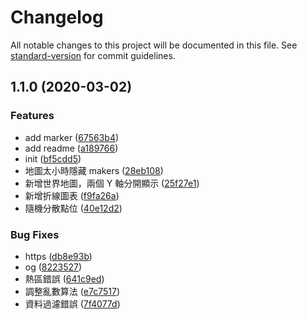 # Changelog

All notable changes to this project will be documented in this file. See [standard-version](https://github.com/conventional-changelog/standard-version) for commit guidelines.

## 1.1.0 (2020-03-02)


### Features

* add marker ([67563b4](https://github.com/LinYenCheng/virus-and-where-to-find-them/commit/67563b4bb4b80cdec8455d8d77be7bf7d689cb7c))
* add readme ([a189766](https://github.com/LinYenCheng/virus-and-where-to-find-them/commit/a189766bdc75bdbdd58665758ef82c234392bed0))
* init ([bf5cdd5](https://github.com/LinYenCheng/virus-and-where-to-find-them/commit/bf5cdd5424375609b4be65aab7668d81ee8fffe6))
* 地圖太小時隱藏 makers ([28eb108](https://github.com/LinYenCheng/virus-and-where-to-find-them/commit/28eb108c2e3015a582444f80cbee29f376998cdc))
* 新增世界地圖，兩個 Y 軸分開顯示 ([25f27e1](https://github.com/LinYenCheng/virus-and-where-to-find-them/commit/25f27e12ae9b53c9c921e3ff1baf7164c5a17b10))
* 新增折線圖表 ([f9fa26a](https://github.com/LinYenCheng/virus-and-where-to-find-them/commit/f9fa26a9f07fc835b727734c4c7913ac81a0d8bd))
* 隨機分散點位 ([40e12d2](https://github.com/LinYenCheng/virus-and-where-to-find-them/commit/40e12d22b9d670576739ba5c9036af24dccd4fc6))


### Bug Fixes

* https ([db8e93b](https://github.com/LinYenCheng/virus-and-where-to-find-them/commit/db8e93b852d5456395187d7cb461aea265a38e6b))
* og ([8223527](https://github.com/LinYenCheng/virus-and-where-to-find-them/commit/82235274019bb738ad851a6cc95ec79924807094))
* 熱區錯誤 ([641c9ed](https://github.com/LinYenCheng/virus-and-where-to-find-them/commit/641c9ed673f54ef26d4153f56f14bbfff128448c))
* 調整亂數算法 ([e7c7517](https://github.com/LinYenCheng/virus-and-where-to-find-them/commit/e7c7517d6ee3bda88c1ad35163a8221de486813a))
* 資料過濾錯誤 ([7f4077d](https://github.com/LinYenCheng/virus-and-where-to-find-them/commit/7f4077d2ca3ac99726e2f6698df8ab5923d97939))
